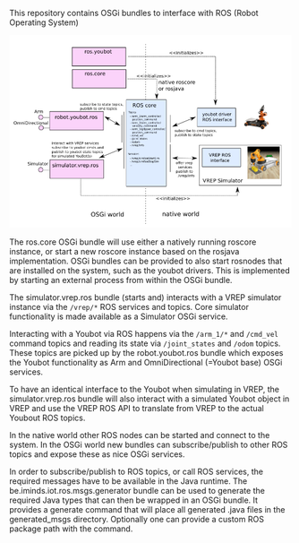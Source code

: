 This repository contains OSGi bundles to interface with ROS (Robot Operating System)

![ROS Youbot Architecture](architecture.png)

The ros.core OSGi bundle will use either a natively running roscore instance, or start a new roscore instance based on the rosjava implementation. OSGi bundles can be provided to also start rosnodes that are installed on the system, such as the youbot drivers. This is implemented by starting an external process from within the OSGi bundle.

The simulator.vrep.ros bundle (starts and) interacts with a VREP simulator instance via the `/vrep/*` ROS services and topics. Core simulator functionality is made available as a Simulator OSGi service.

Interacting with a Youbot via ROS happens via the `/arm_1/*` and `/cmd_vel` command topics and reading its state via `/joint_states` and `/odom` topics. These topics are picked up by the robot.youbot.ros bundle which exposes the Youbot functionality as Arm and OmniDirectional (=Youbot base) OSGi services. 

To have an identical interface to the Youbot when simulating in VREP, the simulator.vrep.ros bundle will also interact with a simulated Youbot object in VREP and use the VREP ROS API to translate from VREP to the actual Youbout ROS topics.

In the native world other ROS nodes can be started and connect to the system. In the OSGi world new bundles can subscribe/publish to other ROS topics and expose these as nice OSGi services.

In order to subscribe/publish to ROS topics, or call ROS services, the required messages have to be available in the Java runtime. The be.iminds.iot.ros.msgs.generator bundle can be used to generate the required Java types that can then be wrapped in an OSGi bundle. It provides a generate command that will place all generated .java files in the generated_msgs directory. Optionally one can provide a custom ROS package path with the command.

